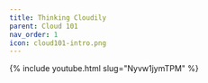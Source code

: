 ```yaml
---
title: Thinking Cloudily
parent: Cloud 101
nav_order: 1
icon: cloud101-intro.png
---
```


{% include youtube.html slug="Nyvw1jymTPM" %}
